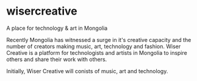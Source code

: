 # wisercreative
A place for technology &amp; art in Mongolia

Recently Mongolia has witnessed a surge in it's creative capacity and the number of creators making music, art, technology and fashion. Wiser Creative is a platform for technologists and artists in Mongolia to inspire others and share their work with others. 

Initially, Wiser Creative will conists of music, art and technology.
